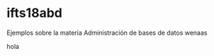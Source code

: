 # ifts18abd
Ejemplos sobre la materia Administración de bases de datos
wenaas



































































































hola
